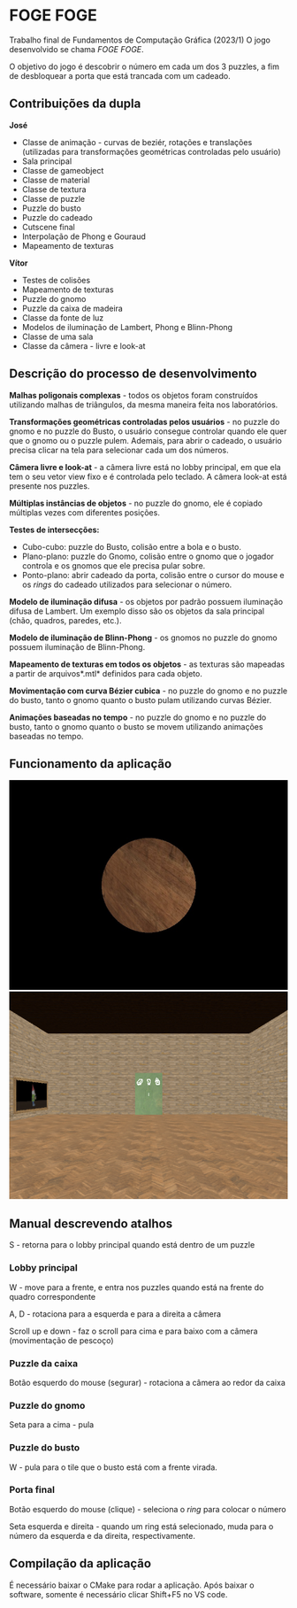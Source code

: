 # FOGE FOGE

Trabalho final de Fundamentos de Computação Gráfica (2023/1)
O jogo desenvolvido se chama *FOGE FOGE*. 

O objetivo do jogo é descobrir o número em cada um dos 3 puzzles, a fim de desbloquear a porta que está trancada com um cadeado.

## Contribuições da dupla
**José**
- Classe de animação - curvas de beziér, rotações e translações (utilizadas para transformações geométricas controladas pelo usuário) 
- Sala principal
- Classe de gameobject
- Classe de material
- Classe de textura
- Classe de puzzle
- Puzzle do busto
- Puzzle do cadeado
- Cutscene final
- Interpolação de Phong e Gouraud
- Mapeamento de texturas

**Vítor**
- Testes de colisões
- Mapeamento de texturas
- Puzzle do gnomo
- Puzzle da caixa de madeira
- Classe da fonte de luz
- Modelos de iluminação de Lambert, Phong e Blinn-Phong
- Classe de uma sala
- Classe da câmera - livre e look-at 

## Descrição do processo de desenvolvimento

**Malhas poligonais complexas** - todos os objetos foram construídos utilizando malhas de triângulos, da mesma maneira feita nos laboratórios.

**Transformações geométricas controladas pelos usuários** - no puzzle do gnomo e no puzzle do Busto, o usuário consegue controlar quando ele quer que o gnomo ou o puzzle pulem. Ademais, para abrir o cadeado, o usuário precisa clicar na tela para selecionar cada um dos números.

**Câmera livre e look-at** - a câmera livre está no lobby principal, em que ela tem o seu vetor view fixo e é controlada pelo teclado. A câmera look-at está presente nos puzzles. 

**Múltiplas instâncias de objetos** - no puzzle do gnomo, ele é copiado múltiplas vezes com diferentes posições.

**Testes de intersecções:**
- Cubo-cubo: puzzle do Busto, colisão entre a bola e o busto.
- Plano-plano: puzzle do Gnomo, colisão entre o gnomo que o jogador controla e os gnomos que ele precisa pular sobre.
- Ponto-plano: abrir cadeado da porta, colisão entre o cursor do mouse e os *rings* do cadeado utilizados para selecionar o número.
  
**Modelo de iluminação difusa** - os objetos por padrão possuem iluminação difusa de Lambert. Um exemplo disso são os objetos da sala principal (chão, quadros, paredes, etc.).

**Modelo de iluminação de Blinn-Phong** - os gnomos no puzzle do gnomo possuem iluminação de Blinn-Phong.

**Mapeamento de texturas em todos os objetos** - as texturas são mapeadas a partir de arquivos*.mtl* definidos para cada objeto.

**Movimentação com curva Bézier cubica** - no puzzle do gnomo e no puzzle do busto, tanto o gnomo quanto o busto pulam utilizando curvas Bézier.

**Animações baseadas no tempo** - no puzzle do gnomo e no puzzle do busto, tanto o gnomo quanto o busto se movem utilizando animações baseadas no tempo.

## Funcionamento da aplicação
![image](imgs/crate_picture_canvas_diff.jpg)
![image](imgs/main_lobby.png)

## Manual descrevendo atalhos
S - retorna para o lobby principal quando está dentro de um puzzle

### Lobby principal
W - move para a frente, e entra nos puzzles quando está na frente do quadro correspondente

A, D - rotaciona para a esquerda e para a direita a câmera

Scroll up e down - faz o scroll para cima e para baixo com a câmera (movimentação de pescoço)

### Puzzle da caixa
Botão esquerdo do mouse (segurar) - rotaciona a câmera ao redor da caixa

### Puzzle do gnomo
Seta para a cima - pula

### Puzzle do busto
W - pula para o tile que o busto está com a frente virada.

### Porta final
Botão esquerdo do mouse (clique) - seleciona o *ring* para colocar o número

Seta esquerda e direita - quando um ring está selecionado, muda para o número da esquerda e da direita, respectivamente. 

## Compilação da aplicação
É necessário baixar o CMake para rodar a aplicação. Após baixar o software, somente é necessário clicar Shift+F5 no VS code.